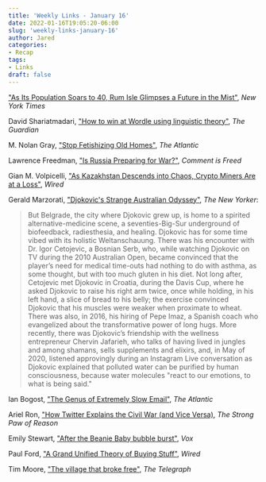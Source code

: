 ```yaml
---
title: 'Weekly Links - January 16'
date: 2022-01-16T19:05:20-06:00
slug: 'weekly-links-january-16'
author: Jared
categories:
- Recap
tags:
- Links
draft: false
---
```


["As Its Population Soars to 40, Rum Isle Glimpses a Future in the Mist"](https://www.nytimes.com/2022/01/10/world/europe/rum-isle-scotland-hebrides.html), *New York Times*

David Shariatmadari, ["How to win at Wordle using linguistic theory"](https://www.theguardian.com/commentisfree/2022/jan/11/secret-winning-wordle-word-game), *The Guardian*

M. Nolan Gray, ["Stop Fetishizing Old Homes"](https://www.theatlantic.com/ideas/archive/2022/01/stop-fetishizing-old-homes-new-construction-nice/621012/?utm_source=feed), *The Atlantic*

Lawrence Freedman, ["Is Russia Preparing for War?"](https://samf.substack.com/p/is-russia-preparing-for-war?r=15i4j0), *Comment is Freed*

Gian M. Volpicelli, ["As Kazakhstan Descends into Chaos, Crypto Miners Are at a Loss"](https://www.wired.com/story/kazakhstan-cryptocurrency-mining-unrest-energy/), *Wired*

Gerald Marzorati, ["Djokovic's Strange Australian Odyssey"]( https://www.newyorker.com/sports/sporting-scene/djokovics-strange-australian-odyssey), *The New Yorker*:

> But Belgrade, the city where Djokovic grew up, is home to a spirited alternative-medicine scene, a seventies-Big-Sur underground of biofeedback, radiesthesia, and healing. Djokovic has for some time vibed with its holistic Weltanschauung. There was his encounter with Dr. Igor Cetojevic, a Bosnian Serb, who, while watching Djokovic on TV during the 2010 Australian Open, became convinced that the player’s need for medical time-outs had nothing to do with asthma, as some thought, but with too much gluten in his diet. Not long after, Cetojevic met Djokovic in Croatia, during the Davis Cup, where he asked Djokovic to raise his right arm twice, once while holding, in his left hand, a slice of bread to his belly; the exercise convinced Djokovic that his muscles were weaker when proximate to wheat. There was also, in 2016, his hiring of Pepe Imaz, a Spanish coach who evangelized about the transformative power of long hugs. More recently, there was Djokovic’s friendship with the wellness entrepreneur Chervin Jafarieh, who talks of having lived in jungles and among shamans, sells supplements and elixirs, and, in May of 2020, listened approvingly during an Instagram Live conversation as Djokovic explained that polluted water can be purified by human consciousness, because water molecules "react to our emotions, to what is being said."

Ian Bogost, ["The Genus of Extremely Slow Email"](https://www.theatlantic.com/technology/archive/2022/01/slow-internet-email/621232/?utm_source=feed), *The Atlantic*

Ariel Ron, ["How Twitter Explains the Civil War (and Vice Versa)](https://bearistotle.substack.com/p/how-twitter-explains-the-civil-war), *The Strong Paw of Reason*

Emily Stewart, ["After the Beanie Baby bubble burst"](https://www.vox.com/the-goods/22870250/nft-beanie-baby-price-guide-bubble-princess-value), *Vox*

Paul Ford, ["A Grand Unified Theory of Buying Stuff"](https://www.wired.com/story/a-grand-unified-theory-of-buying-stuff/), *Wired*

Tim Moore, ["The village that broke free"](https://www.telegraph.co.uk/news/2022/01/08/how-community-rescued-our-village-trawden-lancashire/), *The Telegraph*
